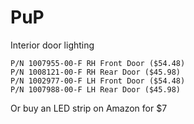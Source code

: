 # PuP

Interior door lighting
```
P/N 1007955-00-F RH Front Door ($54.48)
P/N 1008121-00-F RH Rear Door ($45.98)
P/N 1002977-00-F LH Front Door ($54.48)
P/N 1007988-00-F LH Rear Door ($45.98)
```
Or buy an LED strip on Amazon for $7
